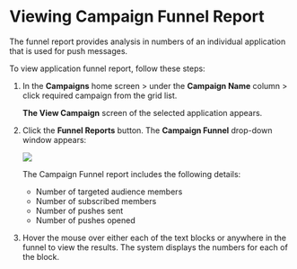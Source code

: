                              

Viewing Campaign Funnel Report
==============================

The funnel report provides analysis in numbers of an individual application that is used for push messages.

To view application funnel report, follow these steps:

1.  In the **Campaigns** home screen > under the **Campaign Name** column > click required campaign from the grid list.
    
    **The View Campaign** screen of the selected application appears.
    
2.  Click the **Funnel Reports** button. The **Campaign Funnel** drop-down window appears:
    
    ![](../Resources/Images/Campaigns/Campaign-funnel.png)
    
    The Campaign Funnel report includes the following details:
    
    *   Number of targeted audience members
    *   Number of subscribed members
    *   Number of pushes sent
    *   Number of pushes opened
3.  Hover the mouse over either each of the text blocks or anywhere in the funnel to view the results. The system displays the numbers for each of the block.
